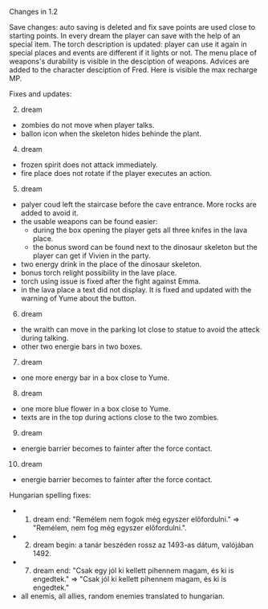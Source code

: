 Changes in 1.2

Save changes: auto saving is deleted and fix save points are used close to starting points. In every dream the player can save with the help of an special item.
The torch description is updated: player can use it again in special places and events are different if it lights or not.
The menu place of weapons's durability is visible in the desciption of weapons.
Advices are added to the character desciption of Fred. Here is visible the max recharge MP.

Fixes and updates:

2. dream
  - zombies do not move when player talks.
  - ballon icon when the skeleton hides behinde the plant.
  
4. dream
  - frozen spirit does not attack immediately.
  - fire place does not rotate if the player executes an action.

5. dream
  - palyer coud left the staircase before the cave entrance. More rocks are added to avoid it.
  - the usable weapons can be found easier:
     - during the box opening the player gets all three knifes in the lava place.
     - the bonus sword can be found next to the dinosaur skeleton but the player can get if Vivien in the party.
  - two energy drink in the place of the dinosaur skeleton.
  - bonus torch relight possibility in the lave place.
  - torch using issue is fixed after the fight against Emma.
  - in the lava place a text did not display. It is fixed and updated with the warning of Yume about the button.
  
6. dream
  - the wraith can move in the parking lot close to statue to avoid the atteck during talking.
  - other two energie bars in two boxes.
  
7. dream 
  - one more energy bar in a box close to Yume.
  
8. dream 
  - one more blue flower in a box close to Yume.
  - texts are in the top during actions close to the two zombies.
  
9. dream
  - energie barrier becomes to fainter after the force contact.
  
10. dream
  - energie barrier becomes to fainter after the force contact.
  

Hungarian spelling fixes:
 - 1. dream end: "Remélem nem fogok még egyszer előfordulni." => "Remélem, nem fog még egyszer előfordulni.".
 - 2. dream begin: a tanár beszéden rossz az 1493-as dátum, valójában 1492.
 - 7. dream end: "Csak egy jól ki kellett pihennem magam, és ki is engedtek." => "Csak jól ki kellett pihennem magam, és ki is engedtek."
 - all enemis, all allies, random enemies translated to hungarian.
